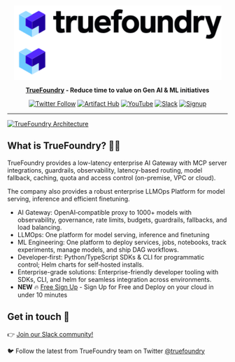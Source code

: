 <div align="center" style="text-align: center">

<p style="text-align: center">
  <img height="85" align="center" src="https://github.com/truefoundry/.github/blob/main/profile/assets/TF-dark.svg#gh-light-mode-only" alt="TrueFoundry"><img height="85" align="center" src="https://github.com/truefoundry/.github/blob/main/profile/assets/TF-white.svg#gh-dark-mode-only" alt="TrueFoundry">
</p>

**[TrueFoundry](https://truefoundry.com) - Reduce time to value on Gen AI & ML initiatives**

[![Twitter Follow](https://img.shields.io/twitter/follow/truefoundry?style=social)](https://twitter.com/truefoundry) [![Artifact Hub](https://img.shields.io/endpoint?url=https://artifacthub.io/badge/repository/truefoundry)](https://artifacthub.io/packages/search?repo=truefoundry) [![YouTube](https://img.shields.io/badge/truefoundry-ff0800?logo=youtube&logoColor=white)](https://www.youtube.com/@truefoundry) [![Slack](https://img.shields.io/badge/Join-Slack-541A54?logo=slack)](https://join.slack.com/t/truefoundry/shared_invite/zt-1siovkugy-yJLZF2FPz7HQjNxmKMuZSg) [![Signup](https://img.shields.io/badge/SignUp-07CCFF)](https://www.truefoundry.com/register)

</div>

---

[![TrueFoundry Architecture](https://github.com/truefoundry/.github/assets/67226124/9ea1a290-c257-48b8-b395-9b967674ff7b)](http://truefoundry.com)

## What is TrueFoundry? 👩‍🍳

TrueFoundry provides a low-latency enterprise AI Gateway with MCP server integrations, guardrails, observability, latency-based routing, model fallback, caching, quota and access control (on-premise, VPC or cloud).

The company also provides a robust enterprise LLMOps Platform for model serving, inference and efficient finetuning.
- AI Gateway: OpenAI‑compatible proxy to 1000+ models with observability, governance, rate limits, budgets, guardrails, fallbacks, and load balancing.  
- LLMOps: One platform for model serving, inference and finetuning
- ML Engineering: One platform to deploy services, jobs, notebooks, track experiments, manage models, and ship DAG workflows.  
- Developer‑first: Python/TypeScript SDKs & CLI for programmatic control; Helm charts for self‑hosted installs.
- Enterprise-grade solutions: Enterprise-friendly developer tooling with SDKs, CLI, and helm for seamless integration across environments.
- **NEW** :fire: [Free Sign Up](https://www.truefoundry.com/register) - Sign Up for Free and Deploy on your cloud in under 10 minutes
 

## Get in touch 💬

👉 [Join our Slack community!](https://join.slack.com/t/truefoundry/shared_invite/zt-1siovkugy-yJLZF2FPz7HQjNxmKMuZSg)

🐦 Follow the latest from TrueFoundry team on Twitter [@truefoundry](https://twitter.com/truefoundry)
